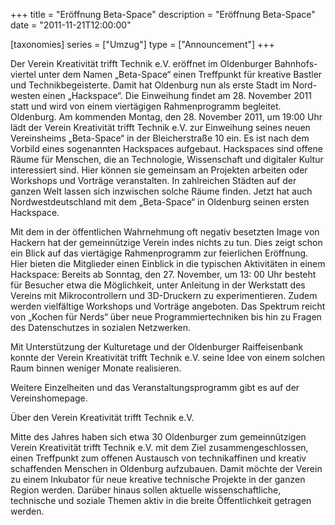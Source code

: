 +++
title = "Eröffnung Beta-Space"
description = "Eröffnung Beta-Space"
date = "2011-11-21T12:00:00"

[taxonomies]
series = ["Umzug"]
type = ["Announcement"]
+++

Der Verein Kreativität trifft Technik e.V. eröffnet im Oldenburger Bahnhofs- viertel unter dem Namen „Beta-Space“ einen
Treffpunkt für kreative Bastler und Technikbegeisterte. Damit hat Oldenburg nun als erste Stadt im Nord- westen einen
„Hackspace“. Die Einweihung findet am 28. November 2011 statt und wird von einem viertägigen Rahmenprogramm begleitet.
Oldenburg. Am kommenden Montag, den 28. November 2011, um 19:00 Uhr lädt der Verein Kreativität trifft Technik e.V. zur
Einweihung seines neuen Vereinsheims „Beta-Space“ in der Bleicherstraße 10 ein. Es ist nach dem Vorbild eines
sogenannten Hackspaces aufgebaut. Hackspaces sind offene Räume für Menschen, die an Technologie, Wissenschaft und
digitaler Kultur interessiert sind. Hier können sie gemeinsam an Projekten arbeiten oder Workshops und Vorträge
veranstalten. In zahlreichen Städten auf der ganzen Welt lassen sich inzwischen solche Räume finden. Jetzt hat auch
Nordwestdeutschland mit dem „Beta-Space“ in Oldenburg seinen ersten Hackspace.

Mit dem in der öffentlichen Wahrnehmung oft negativ besetzten Image von Hackern hat der gemeinnützige Verein indes
nichts zu tun. Dies zeigt schon ein Blick auf das viertägige Rahmenprogramm zur feierlichen Eröffnung. Hier bieten die
Mitglieder einen Einblick in die typischen Aktivitäten in einem Hackspace: Bereits ab Sonntag, den 27. November, um 13:
00 Uhr besteht für Besucher etwa die Möglichkeit, unter Anleitung in der Werkstatt des Vereins mit Mikrocontrollern und
3D-Druckern zu experimentieren. Zudem werden vielfältige Workshops und Vorträge angeboten. Das Spektrum reicht von
„Kochen für Nerds“ über neue Programmiertechniken bis hin zu Fragen des Datenschutzes in sozialen Netzwerken.

Mit Unterstützung der Kulturetage und der Oldenburger Raiffeisenbank konnte der Verein Kreativität trifft Technik e.V.
seine Idee von einem solchen Raum binnen weniger Monate realisieren.

Weitere Einzelheiten und das Veranstaltungsprogramm gibt es auf der Vereinshomepage.

Über den Verein Kreativität trifft Technik e.V.

Mitte des Jahres haben sich etwa 30 Oldenburger zum gemeinnützigen Verein Kreativität trifft Technik e.V. mit dem Ziel
zusammengeschlossen, einen Treffpunkt zum offenen Austausch von technikaffinen und kreativ schaffenden Menschen in
Oldenburg aufzubauen. Damit möchte der Verein zu einem Inkubator für neue kreative technische Projekte in der ganzen
Region werden. Darüber hinaus sollen aktuelle wissenschaftliche, technische und soziale Themen aktiv in die breite
Öffentlichkeit getragen werden.